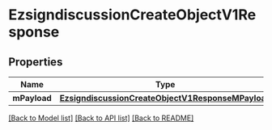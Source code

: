 # EzsigndiscussionCreateObjectV1Response

## Properties
Name | Type | Description | Notes
------------ | ------------- | ------------- | -------------
**mPayload** | [**EzsigndiscussionCreateObjectV1ResponseMPayload**](EzsigndiscussionCreateObjectV1ResponseMPayload.md) |  | 

[[Back to Model list]](../README.md#documentation-for-models) [[Back to API list]](../README.md#documentation-for-api-endpoints) [[Back to README]](../README.md)


